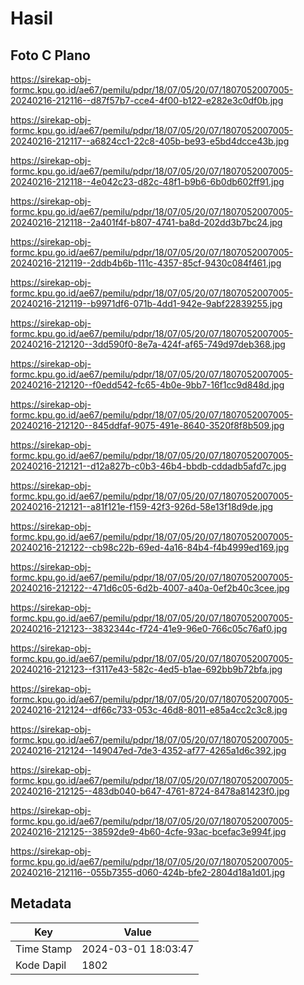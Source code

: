 # Hasil

## Foto C Plano

https://sirekap-obj-formc.kpu.go.id/ae67/pemilu/pdpr/18/07/05/20/07/1807052007005-20240216-212116--d87f57b7-cce4-4f00-b122-e282e3c0df0b.jpg

https://sirekap-obj-formc.kpu.go.id/ae67/pemilu/pdpr/18/07/05/20/07/1807052007005-20240216-212117--a6824cc1-22c8-405b-be93-e5bd4dcce43b.jpg

https://sirekap-obj-formc.kpu.go.id/ae67/pemilu/pdpr/18/07/05/20/07/1807052007005-20240216-212118--4e042c23-d82c-48f1-b9b6-6b0db602ff91.jpg

https://sirekap-obj-formc.kpu.go.id/ae67/pemilu/pdpr/18/07/05/20/07/1807052007005-20240216-212118--2a401f4f-b807-4741-ba8d-202dd3b7bc24.jpg

https://sirekap-obj-formc.kpu.go.id/ae67/pemilu/pdpr/18/07/05/20/07/1807052007005-20240216-212119--2ddb4b6b-111c-4357-85cf-9430c084f461.jpg

https://sirekap-obj-formc.kpu.go.id/ae67/pemilu/pdpr/18/07/05/20/07/1807052007005-20240216-212119--b9971df6-071b-4dd1-942e-9abf22839255.jpg

https://sirekap-obj-formc.kpu.go.id/ae67/pemilu/pdpr/18/07/05/20/07/1807052007005-20240216-212120--3dd590f0-8e7a-424f-af65-749d97deb368.jpg

https://sirekap-obj-formc.kpu.go.id/ae67/pemilu/pdpr/18/07/05/20/07/1807052007005-20240216-212120--f0edd542-fc65-4b0e-9bb7-16f1cc9d848d.jpg

https://sirekap-obj-formc.kpu.go.id/ae67/pemilu/pdpr/18/07/05/20/07/1807052007005-20240216-212120--845ddfaf-9075-491e-8640-3520f8f8b509.jpg

https://sirekap-obj-formc.kpu.go.id/ae67/pemilu/pdpr/18/07/05/20/07/1807052007005-20240216-212121--d12a827b-c0b3-46b4-bbdb-cddadb5afd7c.jpg

https://sirekap-obj-formc.kpu.go.id/ae67/pemilu/pdpr/18/07/05/20/07/1807052007005-20240216-212121--a81f121e-f159-42f3-926d-58e13f18d9de.jpg

https://sirekap-obj-formc.kpu.go.id/ae67/pemilu/pdpr/18/07/05/20/07/1807052007005-20240216-212122--cb98c22b-69ed-4a16-84b4-f4b4999ed169.jpg

https://sirekap-obj-formc.kpu.go.id/ae67/pemilu/pdpr/18/07/05/20/07/1807052007005-20240216-212122--471d6c05-6d2b-4007-a40a-0ef2b40c3cee.jpg

https://sirekap-obj-formc.kpu.go.id/ae67/pemilu/pdpr/18/07/05/20/07/1807052007005-20240216-212123--3832344c-f724-41e9-96e0-766c05c76af0.jpg

https://sirekap-obj-formc.kpu.go.id/ae67/pemilu/pdpr/18/07/05/20/07/1807052007005-20240216-212123--f3117e43-582c-4ed5-b1ae-692bb9b72bfa.jpg

https://sirekap-obj-formc.kpu.go.id/ae67/pemilu/pdpr/18/07/05/20/07/1807052007005-20240216-212124--df66c733-053c-46d8-8011-e85a4cc2c3c8.jpg

https://sirekap-obj-formc.kpu.go.id/ae67/pemilu/pdpr/18/07/05/20/07/1807052007005-20240216-212124--149047ed-7de3-4352-af77-4265a1d6c392.jpg

https://sirekap-obj-formc.kpu.go.id/ae67/pemilu/pdpr/18/07/05/20/07/1807052007005-20240216-212125--483db040-b647-4761-8724-8478a81423f0.jpg

https://sirekap-obj-formc.kpu.go.id/ae67/pemilu/pdpr/18/07/05/20/07/1807052007005-20240216-212125--38592de9-4b60-4cfe-93ac-bcefac3e994f.jpg

https://sirekap-obj-formc.kpu.go.id/ae67/pemilu/pdpr/18/07/05/20/07/1807052007005-20240216-212116--055b7355-d060-424b-bfe2-2804d18a1d01.jpg


## Metadata

| Key        | Value               |
| ---------- | ------------------- |
| Time Stamp | 2024-03-01 18:03:47 |
| Kode Dapil | 1802                |



